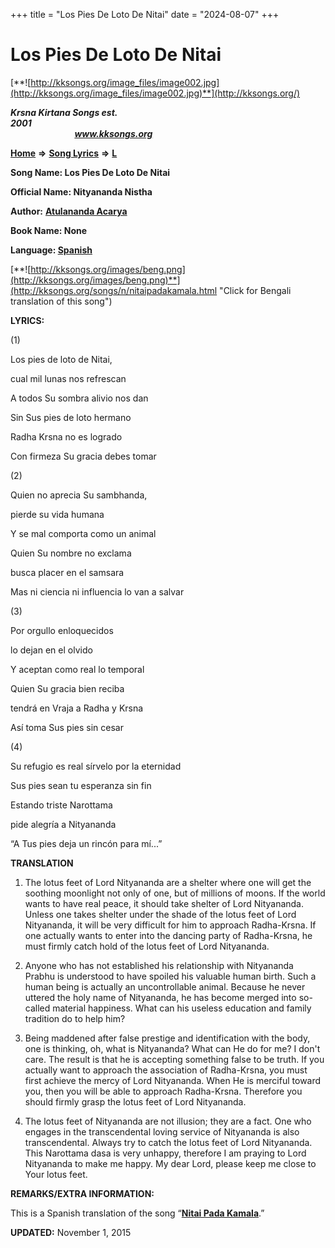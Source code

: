 +++
title = "Los Pies De Loto De Nitai"
date = "2024-08-07"
+++

# Los Pies De Loto De Nitai
[**![http://kksongs.org/image_files/image002.jpg](http://kksongs.org/image_files/image002.jpg)**](http://kksongs.org/)

**_Krsna Kirtana Songs est. 2001_**                                                                                                                                                 **_www.kksongs.org_**

**[Home](http://kksongs.org/)** **⇒** **[Song Lyrics](http://kksongs.org/lyrics.html)** **⇒** **[L](http://kksongs.org/songs/song_l.html)**

**Song Name: Los Pies De Loto De Nitai**

**Official Name: Nityananda Nistha**

**Author:** [**Atulananda Acarya**](http://kksongs.org/authors/list/atulananda.html)

**Book Name: None**

**Language: [Spanish](http://kksongs.org/language/list/spanish.html)**

[**![http://kksongs.org/images/beng.png](http://kksongs.org/images/beng.png)**](http://kksongs.org/songs/n/nitaipadakamala.html "Click for Bengali translation of this song")

**LYRICS:**

(1)

Los pies de loto de Nitai,

cual mil lunas nos refrescan

A todos Su sombra alivio nos dan

Sin Sus pies de loto hermano

Radha Krsna no es logrado

Con firmeza Su gracia debes tomar

(2)

Quien no aprecia Su sambhanda,

pierde su vida humana

Y se mal comporta como un animal

Quien Su nombre no exclama

busca placer en el samsara

Mas ni ciencia ni influencia lo van a salvar

(3)

Por orgullo enloquecidos

lo dejan en el olvido

Y aceptan como real lo temporal

Quien Su gracia bien reciba

tendrá en Vraja a Radha y Krsna

Así toma Sus pies sin cesar

(4)

Su refugio es real sírvelo por la eternidad

Sus pies sean tu esperanza sin fin

Estando triste Narottama

pide alegría a Nityananda

“A Tus pies deja un rincón para mí...”

**TRANSLATION**

1) The lotus feet of Lord Nityananda are a shelter where one will get the soothing moonlight not only of one, but of millions of moons. If the world wants to have real peace, it should take shelter of Lord Nityananda. Unless one takes shelter under the shade of the lotus feet of Lord Nityananda, it will be very difficult for him to approach Radha-Krsna. If one actually wants to enter into the dancing party of Radha-Krsna, he must firmly catch hold of the lotus feet of Lord Nityananda.

2) Anyone who has not established his relationship with Nityananda Prabhu is understood to have spoiled his valuable human birth. Such a human being is actually an uncontrollable animal. Because he never uttered the holy name of Nityananda, he has become merged into so-called material happiness. What can his useless education and family tradition do to help him?

3) Being maddened after false prestige and identification with the body, one is thinking, oh, what is Nityananda? What can He do for me? I don't care. The result is that he is accepting something false to be truth. If you actually want to approach the association of Radha-Krsna, you must first achieve the mercy of Lord Nityananda. When He is merciful toward you, then you will be able to approach Radha-Krsna. Therefore you should firmly grasp the lotus feet of Lord Nityananda.

4) The lotus feet of Nityananda are not illusion; they are a fact. One who engages in the transcendental loving service of Nityananda is also transcendental. Always try to catch the lotus feet of Lord Nityananda. This Narottama dasa is very unhappy, therefore I am praying to Lord Nityananda to make me happy. My dear Lord, please keep me close to Your lotus feet.

**REMARKS/EXTRA INFORMATION:**

This is a Spanish translation of the song “**[Nitai Pada Kamala](http://kksongs.org/songs/n/nitaipadakamala.html)**.”

**UPDATED:** November 1, 2015